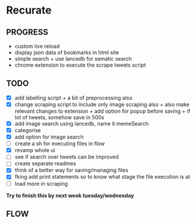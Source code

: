 # Recurate

## PROGRESS

- custom live reload
- display json data of bookmarks in html site
- simple search + use lancedb for sematic search 
- chrome extension to execute the scrape tweets script

## TODO

- [x] add labelling script + a bit of preprocessing also
- [x] change scraping script to include only image scraping also + also make relevant changes to extension + add option for popup before saving + if
lot of tweets, somehow save in 500s
- [x] add image search using lancedb, name it memeSearch
- [x] categorise
- [x] add option for image search
- [ ] create a sh for executing files in flow
- [x] revamp whole ui 
- [ ] see if search over tweets can be improved
- [ ] create separate readmes
- [x] think of a better way for saving/managing files 
- [x] fking add print statements so to know what stage the file execution is at
- [ ] load more in scraping

**Try to finish this by next week tuesday/wednesday**

## FLOW
